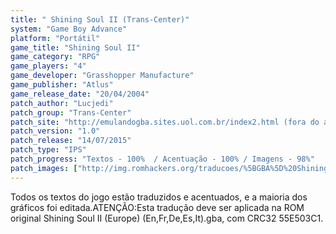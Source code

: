 ```yaml
---
title: " Shining Soul II (Trans-Center)"
system: "Game Boy Advance"
platform: "Portátil"
game_title: "Shining Soul II"
game_category: "RPG"
game_players: "4"
game_developer: "Grasshopper Manufacture"
game_publisher: "Atlus"
game_release_date: "20/04/2004"
patch_author: "Lucjedi"
patch_group: "Trans-Center"
patch_site: "http://emulandogba.sites.uol.com.br/index2.html (fora do ar)"
patch_version: "1.0"
patch_release: "14/07/2015"
patch_type: "IPS"
patch_progress: "Textos - 100%  / Acentuação - 100% / Imagens - 98%"
patch_images: ["http://img.romhackers.org/traducoes/%5BGBA%5D%20Shining%20Soul%20II%20-%20Trans-Center%20-%201.png","http://img.romhackers.org/traducoes/%5BGBA%5D%20Shining%20Soul%20II%20-%20Trans-Center%20-%202.png","http://img.romhackers.org/traducoes/%5BGBA%5D%20Shining%20Soul%20II%20-%20Trans-Center%20-%203.png"]
---
```

Todos os textos do jogo estão traduzidos e acentuados, e a maioria dos gráficos foi editada.ATENÇÃO:Esta tradução deve ser aplicada na ROM original Shining Soul II (Europe) (En,Fr,De,Es,It).gba, com CRC32 55E503C1.